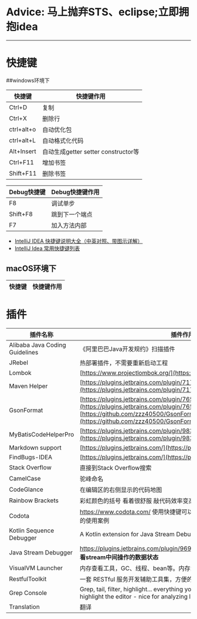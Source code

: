 # Advice: 马上抛弃STS、eclipse;立即拥抱idea 

----

# 快捷键

##windows环境下

| 快捷键 | 快捷键作用|
|--------| ------ |
|Ctrl+D|复制|
|Ctrl+X|删除行|
|ctrl+alt+o|自动优化包|
|ctrl+alt+L|自动格式化代码|
|Alt+Insert|自动生成getter setter constructor等|
|Ctrl+F11|增加书签|
|Shift+F11|删除书签|



|Debug快捷键|Debug快捷键作用|
|--------| ------ |
|F8|调试单步|
|Shift+F8|跳到下一个端点|
|F7|加入方法内部|


- [IntelliJ IDEA 快捷键说明大全（中英对照、带图示详解）](https://juejin.im/post/5a90810b6fb9a063606eefe0)
- [IntelliJ Idea 常用快捷键列表](https://blog.csdn.net/childhooders/article/details/4319679)

## macOS环境下
| 快捷键 | 快捷键作用|
|--------| ------ |


# 插件

| 插件名称 | 插件作用|
|--------| ------ |
|Alibaba Java Coding Guidelines|《阿里巴巴Java开发规约》扫描插件|
|JRebel|热部署插件，不需要重新启动工程|
|Lombok|[https://www.projectlombok.org/](https://www.projectlombok.org/)|
|Maven Helper|[https://plugins.jetbrains.com/plugin/7179-maven-helper](https://plugins.jetbrains.com/plugin/7179-maven-helper)|
|GsonFormat|[https://plugins.jetbrains.com/plugin/7654-gsonformat](https://plugins.jetbrains.com/plugin/7654-gsonformat)  [https://github.com/zzz40500/GsonFormat/blob/master/README_CN.md](https://github.com/zzz40500/GsonFormat/blob/master/README_CN.md)|
|MyBatisCodeHelperPro|[https://plugins.jetbrains.com/plugin/9837-mybatiscodehelperpro](https://plugins.jetbrains.com/plugin/9837-mybatiscodehelperpro)|
|Markdown support|[https://plugins.jetbrains.com/](https://plugins.jetbrains.com/)|
|FindBugs-IDEA|[https://plugins.jetbrains.com/](https://plugins.jetbrains.com/)|
|Stack Overflow|直接到Stack Overflow搜索|
|CamelCase|驼峰命名|
|CodeGlance|在编辑区的右侧显示的代码地图|
|Rainbow Brackets|彩虹颜色的括号  看着很舒服 敲代码效率变高 **括号多时有作用**|
|Codota|https://www.codota.com/ 使用快捷键可以搜索知名开源项目中该类或者方法的使用案例|
|Kotlin Sequence Debugger|A Kotlin extension for Java Stream Debugger plugin.|
|Java Stream Debugger|https://plugins.jetbrains.com/plugin/9696-java-stream-debugger **可以查看stream中间操作的数据状态**|
|VisualVM Launcher|内存查看工具，GC、线程、bean等。内存溢出什么的，都有迹可循|
|RestfulToolkit|一套 RESTful 服务开发辅助工具集，方便的进行全局接口查找。|
|Grep Console|Grep, tail, filter, highlight... everything you need for a console. Also can highlight the editor - nice for analyzing logs... |
|Translation|翻译|
